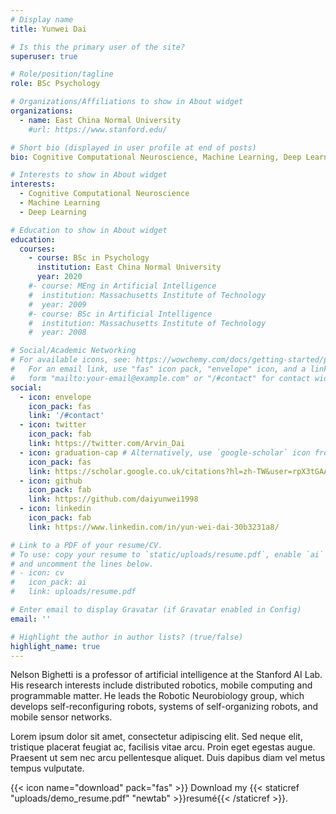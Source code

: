 ```yaml
---
# Display name
title: Yunwei Dai

# Is this the primary user of the site?
superuser: true

# Role/position/tagline
role: BSc Psychology

# Organizations/Affiliations to show in About widget
organizations:
  - name: East China Normal University
    #url: https://www.stanford.edu/

# Short bio (displayed in user profile at end of posts)
bio: Cognitive Computational Neuroscience, Machine Learning, Deep Learning

# Interests to show in About widget
interests:
  - Cognitive Computational Neuroscience
  - Machine Learning
  - Deep Learning

# Education to show in About widget
education:
  courses:
    - course: BSc in Psychology
      institution: East China Normal University
      year: 2020
    #- course: MEng in Artificial Intelligence
    #  institution: Massachusetts Institute of Technology
    #  year: 2009
    #- course: BSc in Artificial Intelligence
    #  institution: Massachusetts Institute of Technology
    #  year: 2008

# Social/Academic Networking
# For available icons, see: https://wowchemy.com/docs/getting-started/page-builder/#icons
#   For an email link, use "fas" icon pack, "envelope" icon, and a link in the
#   form "mailto:your-email@example.com" or "/#contact" for contact widget.
social:
  - icon: envelope
    icon_pack: fas
    link: '/#contact'
  - icon: twitter
    icon_pack: fab
    link: https://twitter.com/Arvin_Dai
  - icon: graduation-cap # Alternatively, use `google-scholar` icon from `ai` icon pack
    icon_pack: fas
    link: https://scholar.google.co.uk/citations?hl=zh-TW&user=rpX3tGAAAAAJ
  - icon: github
    icon_pack: fab
    link: https://github.com/daiyunwei1998
  - icon: linkedin
    icon_pack: fab
    link: https://www.linkedin.com/in/yun-wei-dai-30b3231a8/

# Link to a PDF of your resume/CV.
# To use: copy your resume to `static/uploads/resume.pdf`, enable `ai` icons in `params.toml`,
# and uncomment the lines below.
# - icon: cv
#   icon_pack: ai
#   link: uploads/resume.pdf

# Enter email to display Gravatar (if Gravatar enabled in Config)
email: ''

# Highlight the author in author lists? (true/false)
highlight_name: true
---
```


Nelson Bighetti is a professor of artificial intelligence at the Stanford AI Lab. His research interests include distributed robotics, mobile computing and programmable matter. He leads the Robotic Neurobiology group, which develops self-reconfiguring robots, systems of self-organizing robots, and mobile sensor networks.

Lorem ipsum dolor sit amet, consectetur adipiscing elit. Sed neque elit, tristique placerat feugiat ac, facilisis vitae arcu. Proin eget egestas augue. Praesent ut sem nec arcu pellentesque aliquet. Duis dapibus diam vel metus tempus vulputate.

{{< icon name="download" pack="fas" >}} Download my {{< staticref "uploads/demo_resume.pdf" "newtab" >}}resumé{{< /staticref >}}.
